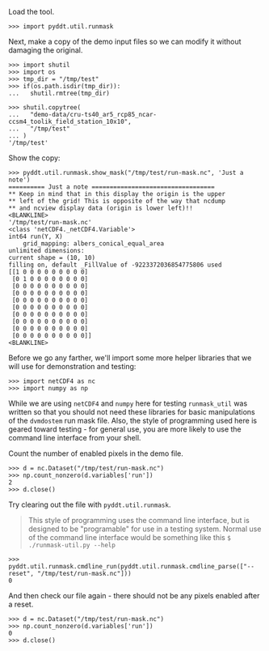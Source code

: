 Load the tool.

    >>> import pyddt.util.runmask

Next, make a copy of the demo input files so we can modify it without damaging
the original.

    >>> import shutil
    >>> import os
    >>> tmp_dir = "/tmp/test"
    >>> if(os.path.isdir(tmp_dir)):
    ...   shutil.rmtree(tmp_dir)

    >>> shutil.copytree(
    ...   "demo-data/cru-ts40_ar5_rcp85_ncar-ccsm4_toolik_field_station_10x10",
    ...   "/tmp/test"
    ... )
    '/tmp/test'

Show the copy:

    >>> pyddt.util.runmask.show_mask("/tmp/test/run-mask.nc", 'Just a note')
    ========== Just a note ==================================
    ** Keep in mind that in this display the origin is the upper 
    ** left of the grid! This is opposite of the way that ncdump 
    ** and ncview display data (origin is lower left)!!
    <BLANKLINE>
    '/tmp/test/run-mask.nc'
    <class 'netCDF4._netCDF4.Variable'>
    int64 run(Y, X)
        grid_mapping: albers_conical_equal_area
    unlimited dimensions: 
    current shape = (10, 10)
    filling on, default _FillValue of -9223372036854775806 used
    [[1 0 0 0 0 0 0 0 0 0]
     [0 1 0 0 0 0 0 0 0 0]
     [0 0 0 0 0 0 0 0 0 0]
     [0 0 0 0 0 0 0 0 0 0]
     [0 0 0 0 0 0 0 0 0 0]
     [0 0 0 0 0 0 0 0 0 0]
     [0 0 0 0 0 0 0 0 0 0]
     [0 0 0 0 0 0 0 0 0 0]
     [0 0 0 0 0 0 0 0 0 0]
     [0 0 0 0 0 0 0 0 0 0]]
    <BLANKLINE>

Before we go any farther, we'll import some more helper libraries that we will
use for demonstration and testing:

    >>> import netCDF4 as nc
    >>> import numpy as np

While we are using `netCDF4` and `numpy` here for testing `runmask_util` was
written so that you should not need these libraries for basic manipulations of
the `dvmdostem` run mask file. Also, the style of programming used here is
geared toward testing - for general use, you are more likely to use the command
line interface from your shell.

Count the number of enabled pixels in the demo file.

    >>> d = nc.Dataset("/tmp/test/run-mask.nc")
    >>> np.count_nonzero(d.variables['run'])
    2
    >>> d.close()

Try clearing out the file with `pyddt.util.runmask`. 

> This style of programming uses the command line interface, but is designed to
  be "programable" for use in a testing system. Normal use of the command line
  interface would be something like this `$ ./runmask-util.py --help`

    >>> pyddt.util.runmask.cmdline_run(pyddt.util.runmask.cmdline_parse(["--reset", "/tmp/test/run-mask.nc"]))
    0

And then check our file again - there should not be any pixels enabled after a
reset.

    >>> d = nc.Dataset("/tmp/test/run-mask.nc")
    >>> np.count_nonzero(d.variables['run'])
    0
    >>> d.close()




